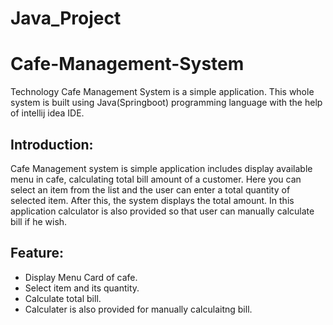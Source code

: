 # Java_Project
# Cafe-Management-System
Technology Cafe Management System is a simple application. This whole system is built using Java(Springboot) programming language with the help of intellij idea IDE.

## Introduction:
Cafe Management system is simple application includes display available menu in cafe, calculating total bill amount of a customer. Here you can select an item from the list and the user can enter a total quantity of selected item. After this, the system displays the total amount. In this application calculator is also provided so that user can manually calculate bill if he wish.

## Feature:
- Display Menu Card of cafe.
- Select item and its quantity.
- Calculate total bill.
- Calculater is also provided for manually calculaitng bill.

